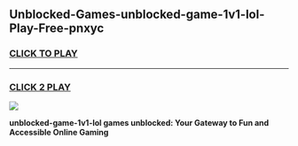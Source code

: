 
## Unblocked-Games-unblocked-game-1v1-lol-Play-Free-pnxyc
<h3>
<a href="https://premium76.site?title=unblocked-game-1v1-lol&ref=18A1">CLICK TO PLAY</a></h3>
<hr>

<h3>
<a href="https://premium76.site?title=unblocked-game-1v1-lol&ref=18A1">CLICK 2 PLAY</a>
  
</h3>

<a href="https://premium76.site?title=unblocked-game-1v1-lol&ref=18A1"><img src="https://clearcache.store/games.png"></a>


**unblocked-game-1v1-lol games unblocked: Your Gateway to Fun and Accessible Online Gaming**
